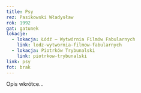 ```yaml
---
title: Psy
rez: Pasikowski Władysław
rok: 1992
gat: gatunek
lokacje:
  - lokacja: Łódź – Wytwórnia Filmów Fabularnych
    link: lodz-wytwornia-filmow-fabularnych
  - lokacja: Piotrków Trybunalski
    link: piotrkow-trybunalski
link: psy
fot: brak
---
```

Opis wkrótce…